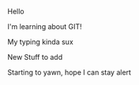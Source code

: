 Hello

I'm learning about GIT!

My typing kinda sux

New Stuff to add 

Starting to yawn, hope I can stay alert
